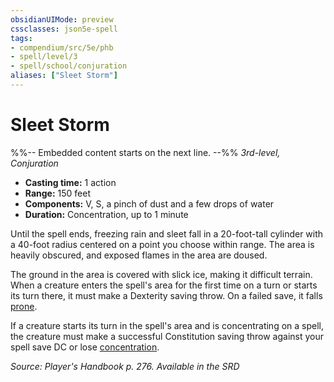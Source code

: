 ```yaml
---
obsidianUIMode: preview
cssclasses: json5e-spell
tags:
- compendium/src/5e/phb
- spell/level/3
- spell/school/conjuration
aliases: ["Sleet Storm"]
---
```

# Sleet Storm
%%-- Embedded content starts on the next line. --%%
*3rd-level, Conjuration*  

- **Casting time:** 1 action
- **Range:** 150 feet
- **Components:** V, S, a pinch of dust and a few drops of water
- **Duration:** Concentration, up to 1 minute

Until the spell ends, freezing rain and sleet fall in a 20-foot-tall cylinder with a 40-foot radius centered on a point you choose within range. The area is heavily obscured, and exposed flames in the area are doused.

The ground in the area is covered with slick ice, making it difficult terrain. When a creature enters the spell's area for the first time on a turn or starts its turn there, it must make a Dexterity saving throw. On a failed save, it falls [prone](Mechanics/Rules/conditions.md#Prone).

If a creature starts its turn in the spell's area and is concentrating on a spell, the creature must make a successful Constitution saving throw against your spell save DC or lose [concentration](Mechanics/Rules/conditions.md#Concentration).

*Source: Player's Handbook p. 276. Available in the <span title='Systems Reference Document (5.1)'>SRD</span>*